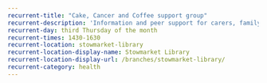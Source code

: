 ```yaml
---
recurrent-title: "Cake, Cancer and Coffee support group"
recurrent-description: 'Information and peer support for carers, family and friends of those with cancer. Visit the <a href="https://www.cakecancerandcoffee.org/">Cake, Cancer and Coffee website</a> for more information. Run in association with <a href="http://stow-lions.org.uk/">Stowmarket Lions</a>.'
recurrent-day: third Thursday of the month
recurrent-times: 1430-1630
recurrent-location: stowmarket-library
recurrent-location-display-name: Stowmarket Library
recurrent-location-display-url: /branches/stowmarket-library/
recurrent-category: health
---
```

